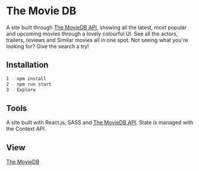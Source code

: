 # The Movie DB
A site built through [The MovieDB API](https://www.themoviedb.org/), showing all the latest, most popular and upcoming movies through a lovely colourful UI. See all the actors, trailers, reviews and Similar movies all in one spot. Not seeing what you're looking for? Give the search a try!

## Installation
```bash
1 - npm install
2 - npm run start
3 - Explore
```

## Tools
A site built with React.js, SASS and [The MovieDB API](https://www.themoviedb.org/).
State is managed with the Context API.

## View
[The MovieDB](https://the-movie-db-react.netlify.com/)
